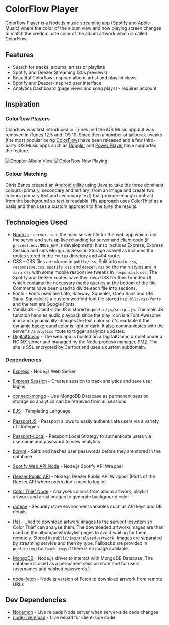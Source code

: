 # ColorFlow Player

Colorflow Player is a Node.js music streaming app (Spotify and Apple Music) where the color of the album view and now playing screen changes to match the predominate color of the album artwork which is called ColorFlow.

## Features

-   Search for tracks, albums, artists or playlists
-   Spotify and Deezer Streaming (30s previews)
-   Beautiful Colorflow-inspired album, artist and playlist views
-   Spotify and Deezer-inspired user interface
-   Analytics Dashboard (page views and song plays) - requires account

## Inspiration

### Colorflow Players

Colorflow was first introduced in iTunes and the iOS Music app but was removed in iTunes 12.5 and iOS 10. Since then a number of jailbreak tweaks (the most popular being [ColorFlow](https://www.idownloadblog.com/2020/02/19/colorflow-5)) have been released and a few third-party iOS Music apps such as [Doppler](https://www.macobserver.com/news/doppler-music-player-ios) and [Power Player](https://powerplayer.evenwerk.com) have supported the feature.

![Doppler Album View](https://apphuntt.files.wordpress.com/2018/08/7a61053f-0b26-4749-8eeb-d46fe75a65ef.png?w=450)
![ColorFlow Now Playing](https://i.imgur.com/VMXdzFW.png)

### Colour Matching

Chris Banes created an [Android utility](https://chris.banes.dev/colour-matching) using Java to take the three dominant colours (primary, secondary and tertiary) from an image and create two colours (primary text and secondary text) that provide enough contrast from the background so text is readable. His approach uses [ColorThief](https://lokeshdhakar.com/projects/color-thief) as a basis and then uses a custom approach to fine tune the results.

## Technologies Used

-   [Node.js](https://nodejs.org/en) - `server.js` is the main server file for the web app which runs the server and sets up live reloading for server and client code (if `process.env.NODE_ENV` is development). It also includes Express, Express Session and sets Mongo as Session Storage as well as includes the routes stored in the `routes` directory and 404 route.
-   CSS - CSS files are stored in `public/css`. Split into `main.css`, `responsive.css`, `spotify.css` and `deezer.css` so the main styles are in `main.css` with some mobile responsive tweaks in `responsive.css`. The Spotify and Deezer routes have their own CSS for their branded UI which contains the necessary media queries at the bottom of the file. Comments have been used to divide each file into sections.
-   Fonts - Fonts used are Lato, Raleway, Squealer, Open Sans and DM Sans. Squealer is a custom webfont font file stored in `public/css/fonts` and the rest are Google Fonts.
-   Vanilla JS - Client-side JS is stored in `public/js/script.js`. The main JS function handles audio playback since the play icon is a Font Awesome icon and dynamically changes the text color so it's readable if the dynamic background color is light or dark. It also communicates with the server's `/analytics` route to trigger analytics updates.
-   [DigitalOcean](https://www.digitalocean.com/) - The web app is hosted on a DigitalOcean droplet under a NGINX server and managed by the Node process manager, [PM2](https://pm2.keymetrics.io). The site is SSL encrypted by Certbot and uses a custom subdomain.

### Dependencies

-   [Express](https://expressjs.com) - Node.js Web Server
-   [Express Session](https://github.com/expressjs/session) - Creates session to track analytics and save user logins
-   [connect-mongo](https://www.npmjs.com/package/connect-mongo) - Use MongoDB Database as permanent session storage so analytics can be retrieved from all sessions
-   [EJS](https://ejs.co) - Templating Language

-   [PassportJS](http://www.passportjs.org) - Passport allows to easily authenticate users via a variety of strategies
-   [Passport-Local](https://github.com/jaredhanson/passport-local) - Passport Local Strategy to authenticate users via username and password to view analytics
-   [bcrypt](https://www.npmjs.com/package/bcrypt) - Salts and hashes user passwords before they are stored in the database

-   [Spotify Web API Node](https://github.com/thelinmichael/spotify-web-api-node) - Node.js Spotify API Wrapper
-   [Deezer Public API](https://github.com/zaosoula/deezer-public-api) - Node.js Deezer Public API Wrapper (Parts of the Deezer API where users don't need to log in)
-   [Color Thief Node](https://lokeshdhakar.com/projects/color-thief) - Analyses colours from album artwork, playlist artwork and artist images to generate background color

-   [dotenv](https://www.npmjs.com/package/dotenv) - Securely store environment variables such as API keys and DB details
-   [fs] - Used to download artwork images to the server filesystem so Color Thief can analyse them. The downloaded artwork/images are then used on the album/artist/playlist pages to avoid waiting for them remotely. Stored in `public/img/analysed-artwork`. Images are separated by streaming service and then by type. Fallbacks are provided in `public/img/fallback-imgs` if there is no image available.
-   [MongoDB](https://www.npmjs.com/package/mongodb) - Node.js driver to interact with MongoDB Database. The database is used as a permanent session store and for users (usernames and hashed passwords.)
-   [node-fetch](https://www.npmjs.com/package/node-fetch) - Node.js version of Fetch to download artwork from remote URLs

## Dev Dependencies

-   [Nodemon](https://www.npmjs.com/package/nodemon) - Live reloads Node server when server-side code changes
-   [node-livereload](https://www.npmjs.com/package/livereload) - Live reload for client-side code
